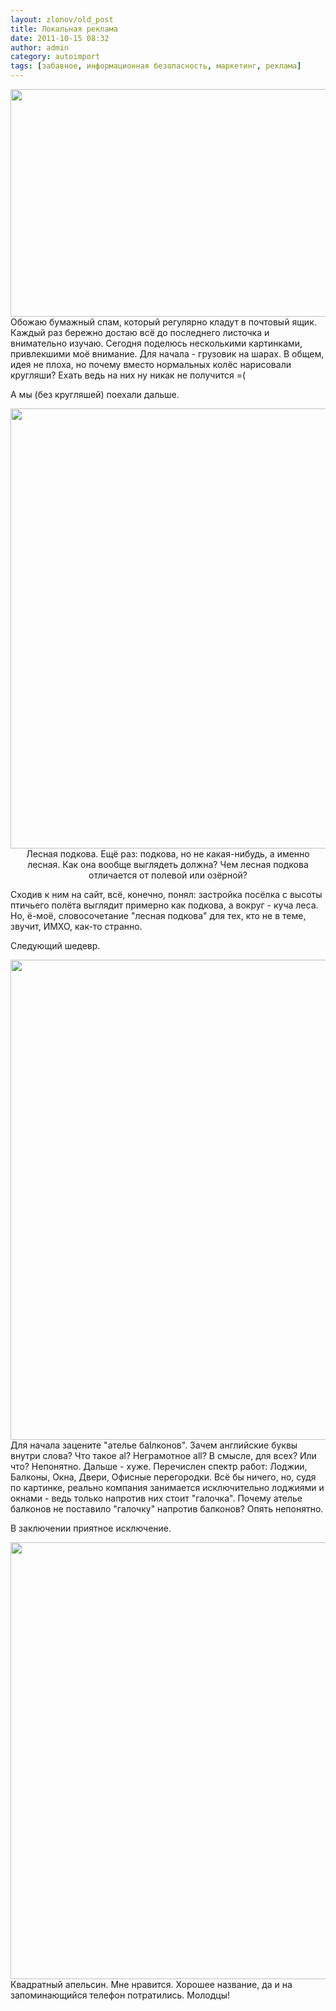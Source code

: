 ```yaml
---
layout: zlonov/old_post
title: Локальная реклама
date: 2011-10-15 08:32
author: admin
category: autoimport
tags: [забавное, информационная безопасность, маркетинг, реклама]
---
```

<p style="text-align: left;"><a href="https://zlonov.ru/2011/10/%d0%bb%d0%be%d0%ba%d0%b0%d0%bb%d1%8c%d0%bd%d0%b0%d1%8f-%d1%80%d0%b5%d0%ba%d0%bb%d0%b0%d0%bc%d0%b0/img_1416/" rel="attachment wp-att-1669"><img class="aligncenter size-large wp-image-1669" title="IMG_1416" src="https://i0.wp.com/zlonov.ru/wp-content/uploads/2011/10/IMG_1416.jpg?fit=1024%2C364&#038;ssl=1" alt="" width="1024" height="364" /></a>Обожаю бумажный спам, который регулярно кладут в почтовый ящик. Каждый раз бережно достаю всё до последнего листочка и внимательно изучаю.
Сегодня поделюсь несколькими картинками, привлекшими моё внимание. Для начала - грузовик на шарах. В общем, идея не плоха, но почему вместо нормальных колёс нарисовали кругляши? Ехать ведь на них ну никак не получится =(

А мы (без кругляшей) поехали дальше.
<p style="text-align: center;"><a href="https://zlonov.ru/2011/10/%d0%bb%d0%be%d0%ba%d0%b0%d0%bb%d1%8c%d0%bd%d0%b0%d1%8f-%d1%80%d0%b5%d0%ba%d0%bb%d0%b0%d0%bc%d0%b0/img_1413/" rel="attachment wp-att-1666"><img class="aligncenter size-large wp-image-1666" title="IMG_1413" src="https://i2.wp.com/zlonov.ru/wp-content/uploads/2011/10/IMG_1413.jpg?fit=1024%2C704&#038;ssl=1" alt="" width="1024" height="704" /></a>
Лесная подкова. Ещё раз: подкова, но не какая-нибудь, а именно лесная. Как она вообще выглядеть должна? Чем лесная подкова отличается от полевой или озёрной?

Сходив к ним на сайт, всё, конечно, понял: застройка посёлка с высоты птичьего полёта выглядит примерно как подкова, а вокруг - куча леса. Но, ё-моё, словосочетание "лесная подкова" для тех, кто не в теме, звучит, ИМХО, как-то странно.

Следующий шедевр.
<p style="text-align: left;"><a href="https://zlonov.ru/2011/10/%d0%bb%d0%be%d0%ba%d0%b0%d0%bb%d1%8c%d0%bd%d0%b0%d1%8f-%d1%80%d0%b5%d0%ba%d0%bb%d0%b0%d0%bc%d0%b0/img_1414/" rel="attachment wp-att-1667"><img class="aligncenter size-large wp-image-1667" title="IMG_1414" src="https://i0.wp.com/zlonov.ru/wp-content/uploads/2011/10/IMG_1414.jpg?fit=1024%2C768&#038;ssl=1" alt="" width="1024" height="768" /></a>Для начала зацените "ателье бalлконов". Зачем английские буквы внутри слова? Что такое al? Неграмотное all? В смысле, для всех? Или что? Непонятно. Дальше - хуже. Перечислен спектр работ: Лоджии, Балконы, Окна, Двери, Офисные перегородки. Всё бы ничего, но, судя по картинке, реально компания занимается исключительно лоджиями и окнами - ведь только напротив них стоит "галочка". Почему ателье балконов не поставило "галочку" напротив балконов? Опять непонятно.
<p style="text-align: left;">В заключении приятное исключение.
<p style="text-align: left;"><a href="https://zlonov.ru/2011/10/%d0%bb%d0%be%d0%ba%d0%b0%d0%bb%d1%8c%d0%bd%d0%b0%d1%8f-%d1%80%d0%b5%d0%ba%d0%bb%d0%b0%d0%bc%d0%b0/img_1415/" rel="attachment wp-att-1668"><img class="aligncenter size-large wp-image-1668" title="IMG_1415" src="https://i2.wp.com/zlonov.ru/wp-content/uploads/2011/10/IMG_1415.jpg?fit=1024%2C699&#038;ssl=1" alt="" width="1024" height="699" /></a>Квадратный апельсин. Мне нравится. Хорошее название, да и на запоминающийся телефон потратились. Молодцы!
